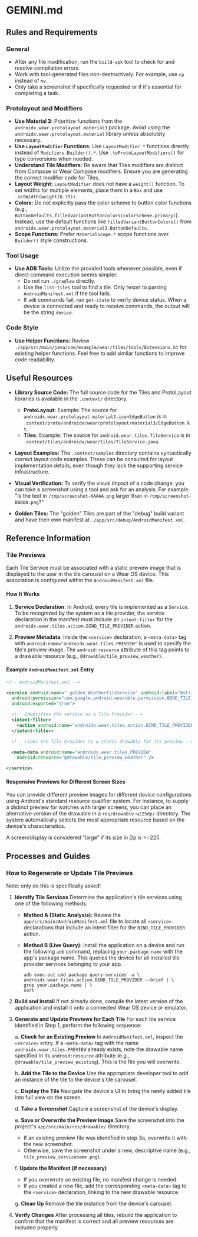 # GEMINI.md

## Rules and Requirements

### General

- After any file modification, run the `build-apk` tool to check for and resolve compilation errors.
- Work with tool-generated files non-destructively. For example, use `cp` instead of `mv`.
- Only take a screenshot if specifically requested or if it's essential for completing a task.

### Protolayout and Modifiers

- **Use Material 3:** Prioritize functions from the `androidx.wear.protolayout.material3` package.
  Avoid using the `androidx.wear.protolayout.material` library unless absolutely necessary.
- **Use `LayoutModifier` Functions:** Use `LayoutModifier.*` functions directly instead of
  `Modifiers.Builder().*`. Use `.toProtoLayoutModifiers()` for type conversions when needed.
- **Understand Tile Modifiers:** Be aware that Tiles modifiers are distinct from Compose or Wear
  Compose modifiers. Ensure you are generating the correct modifier code for Tiles.
- **Layout Weight:** `LayoutModifier` does not have a `weight()` function. To set widths for
  multiple elements, place them in a `Box` and use `.setWidth(weight(0.7f))`.
- **Colors:** Do not explicitly pass the color scheme to button color functions (e.g.,
  `ButtonDefaults.filledVariantButtonColors(colorScheme.primary)`). Instead, use the default
  functions like `filledVariantButtonColors()` from
  `androidx.wear.protolayout.material3.ButtonDefaults`.
- **Scope Functions:** Prefer `MaterialScope.*` scope functions over `Builder()` style
  constructions.

### Tool Usage

- **Use ADB Tools:** Utilize the provided tools whenever possible, even if direct command execution
  seems simpler.
  - Do not run `./gradlew` directly.
  - Use the `list-tiles` tool to find a tile. Only resort to parsing `AndroidManifest.xml` if the
    tool fails.
  - If `adb` commands fail, run `get-state` to verify device status. When a device is connected and
    ready to receive commands, the output will be the string `device`.

### Code Style

- **Use Helper Functions:** Review `./app/src/main/java/com/example/wear/tiles/tools/Extensions.kt`
  for existing helper functions. Feel free to add similar functions to improve code readability.

## Useful Resources

- **Library Source Code:** The full source code for the Tiles and ProtoLayout libraries is available
  in the `.context/` directory.

  - **ProtoLayout:** Example: The source for `androidx.wear.protolayout.material3.iconEdgeButton` is
    in `.context/proto/androidx/wear/protolayout/material3/EdgeButton.kt`.
  - **Tiles:** Example: The source for `android.wear.tiles.TileService` is in
    `.context/tiles/androidx/wear/tiles/TileService.java`.

- **Layout Examples:** The `.context/samples` directory contains syntactically correct layout code
  examples. These can be consulted for layout implementation details, even though they lack the
  supporting service infrastructure.

- **Visual Verification:** To verify the visual impact of a code change, you can take a screenshot
  using a tool and ask for an analysis. For example: "Is the text in `/tmp/screenshot-AAAAA.png`
  larger than in `/tmp/screenshot-BBBBB.png`?"

- **Golden Tiles:** The "golden" Tiles are part of the "debug" build variant and have their own
  manifest at `./app/src/debug/AndroidManifest.xml`.

## Reference Information

### Tile Previews

Each Tile Service must be associated with a static preview image that is displayed to the user in
the tile carousel on a Wear OS device. This association is configured within the
`AndroidManifest.xml` file.

#### How It Works

1. **Service Declaration**: In Android, every tile is implemented as a `Service`. To be recognized
   by the system as a tile provider, the service declaration in the manifest must include an
   `intent-filter` for the `androidx.wear.tiles.action.BIND_TILE_PROVIDER` action.

2. **Preview Metadata**: Inside the `<service>` declaration, a `<meta-data>` tag with
   `android:name="androidx.wear.tiles.PREVIEW"` is used to specify the tile's preview image. The
   `android:resource` attribute of this tag points to a drawable resource (e.g.,
   `@drawable/tile_preview_weather`).

#### Example `AndroidManifest.xml` Entry

```xml
<!-- AndroidManifest.xml -->

<service android:name=".golden.WeatherTileService" android:label="@string/tile_label_weather"
  android:permission="com.google.android.wearable.permission.BIND_TILE_PROVIDER"
  android:exported="true">

  <!-- Identifies the service as a Tile Provider -->
  <intent-filter>
    <action android:name="androidx.wear.tiles.action.BIND_TILE_PROVIDER" />
  </intent-filter>

  <!-- Links the Tile Provider to a static drawable for its preview -->

  <meta-data android:name="androidx.wear.tiles.PREVIEW"
    android:resource="@drawable/tile_preview_weather" />

</service>
```

#### Responsive Previews for Different Screen Sizes

You can provide different preview images for different device configurations using Android's
standard resource qualifier system. For instance, to supply a distinct preview for watches with
larger screens, you can place an alternative version of the drawable in a `res/drawable-w225dp/`
directory. The system automatically selects the most appropriate resource based on the device's
characteristics.

A screen/display is considered "large" if its size in Dp is >=225.

## Processes and Guides

### How to Regenerate or Update Tile Previews

Note: only do this is specifically asked!

1. **Identify Tile Services** Determine the application's tile services using one of the following
   methods:

   - **Method A (Static Analysis):** Review the `app/src/main/AndroidManifest.xml` file to locate
     all `<service>` declarations that include an intent filter for the `BIND_TILE_PROVIDER` action.

   - **Method B (Live Query):** Install the application on a device and run the following `adb`
     command, replacing `your.package.name` with the app's package name. This queries the device for
     all installed tile provider services belonging to your app.

     ```shell
     adb exec-out cmd package query-services -a \
     androidx.wear.tiles.action.BIND_TILE_PROVIDER --brief | \
     grep your.package.name | \
     sort
     ```

1. **Build and Install** If not already done, compile the latest version of the application and
   install it onto a connected Wear OS device or emulator.

1. **Generate and Update Previews for Each Tile** For each tile service identified in Step 1,
   perform the following sequence:

   a. **Check for an Existing Preview** In `AndroidManifest.xml`, inspect the `<service>` entry. If
   a `<meta-data>` tag with the name `androidx.wear.tiles.PREVIEW` already exists, note the drawable
   name specified in its `android:resource` attribute (e.g., `@drawable/tile_preview_existing`).
   This is the file you will overwrite.

   b. **Add the Tile to the Device** Use the appropriate developer tool to add an instance of the
   tile to the device's tile carousel.

   c. **Display the Tile** Navigate the device's UI to bring the newly added tile into full view on
   the screen.

   d. **Take a Screenshot** Capture a screenshot of the device's display.

   e. **Save or Overwrite the Preview Image** Save the screenshot into the project's
   `app/src/main/res/drawable/` directory.

   - If an existing preview file was identified in step 3a, overwrite it with the new screenshot.
   - Otherwise, save the screenshot under a new, descriptive name (e.g.,
     `tile_preview_servicename.png`).

   f. **Update the Manifest (if necessary)**

   - If you overwrote an existing file, no manifest change is needed.
   - If you created a new file, add the corresponding `<meta-data>` tag to the `<service>`
     declaration, linking to the new drawable resource.

   g. **Clean Up** Remove the tile instance from the device's carousel.

1. **Verify Changes** After processing all tiles, rebuild the application to confirm that the
   manifest is correct and all preview resources are included properly.
